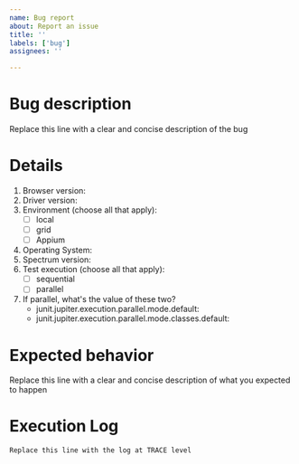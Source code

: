 ```yaml
---
name: Bug report
about: Report an issue
title: ''
labels: ['bug']
assignees: ''

---
```


# Bug description
Replace this line with a clear and concise description of the bug

# Details
1. Browser version: 
2. Driver version: 
3. Environment (choose all that apply):
      - [ ] local
      - [ ] grid
      - [ ] Appium
4. Operating System: 
5. Spectrum version: 
6. Test execution (choose all that apply):
      - [ ] sequential
      - [ ] parallel 
7. If parallel, what's the value of these two?
    - junit.jupiter.execution.parallel.mode.default:
    - junit.jupiter.execution.parallel.mode.classes.default:

# Expected behavior
Replace this line with a clear and concise description of what you expected to happen

# Execution Log
```text
Replace this line with the log at TRACE level
```
